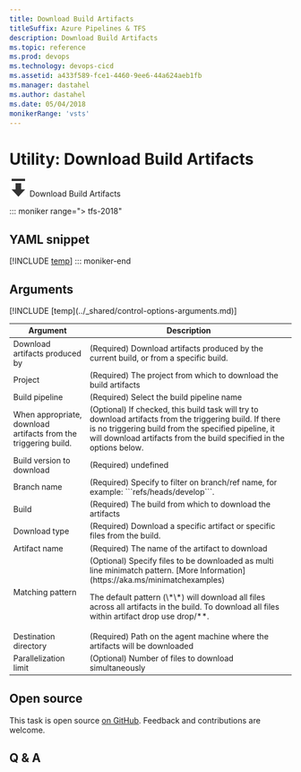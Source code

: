 ```yaml
---
title: Download Build Artifacts
titleSuffix: Azure Pipelines & TFS
description: Download Build Artifacts
ms.topic: reference
ms.prod: devops
ms.technology: devops-cicd
ms.assetid: a433f589-fce1-4460-9ee6-44a624aeb1fb
ms.manager: dastahel
ms.author: dastahel
ms.date: 05/04/2018
monikerRange: 'vsts'
---
```


# Utility: Download Build Artifacts

![](_img/downloadbuildartifacts.png) Download Build Artifacts

::: moniker range="> tfs-2018"
## YAML snippet
[!INCLUDE [temp](../_shared/yaml/DownloadBuildArtifactsV0.md)]
::: moniker-end

## Arguments

<table><thead><tr><th>Argument</th><th>Description</th></tr></thead>
<tr><td>Download artifacts produced by</td><td>(Required) Download artifacts produced by the current build, or from a specific build.</td></tr>
<tr><td>Project</td><td>(Required) The project from which to download the build artifacts</td></tr>
<tr><td>Build pipeline</td><td>(Required) Select the build pipeline name</td></tr>
<tr><td>When appropriate, download artifacts from the triggering build.</td><td>(Optional) If checked, this build task will try to download artifacts from the triggering build. If there is no triggering build from the specified pipeline, it will download artifacts from the build specified in the options below.</td></tr>
<tr><td>Build version to download</td><td>(Required) undefined</td></tr>
<tr><td>Branch name</td><td>(Required) Specify to filter on branch/ref name, for example: ```refs/heads/develop```.</td></tr>
<tr><td>Build</td><td>(Required) The build from which to download the artifacts</td></tr>
<tr><td>Download type</td><td>(Required) Download a specific artifact or specific files from the build.</td></tr>
<tr><td>Artifact name</td><td>(Required) The name of the artifact to download</td></tr>
<tr><td>Matching pattern</td><td>(Optional) Specify files to be downloaded as multi line minimatch pattern. [More Information](https://aka.ms/minimatchexamples) <p>The default pattern (\*\*) will download all files across all artifacts in the build. To download all files within artifact drop use drop/**.</p></td></tr>
<tr><td>Destination directory</td><td>(Required) Path on the agent machine where the artifacts will be downloaded</td></tr>
<tr><td>Parallelization limit</td><td>(Optional) Number of files to download simultaneously</td></tr>
[!INCLUDE [temp](../_shared/control-options-arguments.md)]
</table>

## Open source

This task is open source [on GitHub](https://github.com/Microsoft/vsts-tasks). Feedback and contributions are welcome.

## Q & A

<!-- BEGINSECTION class="md-qanda" -->

<!-- ENDSECTION -->
